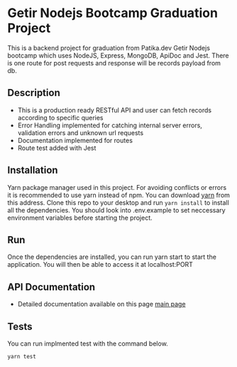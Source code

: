 # Getir Nodejs Bootcamp Graduation Project

This is a backend project for graduation from Patika.dev Getir Nodejs bootcamp which uses NodeJS, Express, MongoDB, ApiDoc and Jest.
There is one route for post requests and response will be records payload from db.

## Description
- This is a production ready RESTful API and user can fetch records according to specific queries
- Error Handling implemented for catching internal server errors, validation errors and unknown url requests
- Documentation implemented for routes
- Route test added with Jest

## Installation

Yarn package manager used in this project.
For avoiding conflicts or errors it is recommended to use yarn instead of npm.
You can download [yarn](https://yarnpkg.com/) from this address.
Clone this repo to your desktop and run `yarn install` to install all the dependencies.
You should look into .env.example to set neccessary environment variables before starting the project.

## Run

Once the dependencies are installed, you can run yarn start to start the application. You will then be able to access it at localhost:PORT

## API Documentation

-   Detailed documentation available on this page [main page](https://furkan-turkoglu-getir-case.herokuapp.com/)

## Tests

You can run implmented test with the command below.

```bash
yarn test
```
